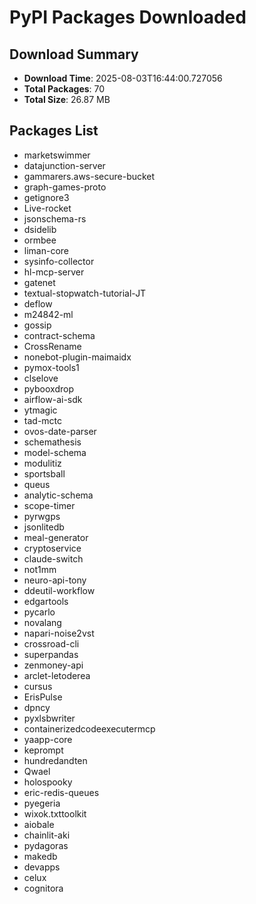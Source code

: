 # PyPI Packages Downloaded

## Download Summary
- **Download Time**: 2025-08-03T16:44:00.727056
- **Total Packages**: 70
- **Total Size**: 26.87 MB

## Packages List
- marketswimmer
- datajunction-server
- gammarers.aws-secure-bucket
- graph-games-proto
- getignore3
- Live-rocket
- jsonschema-rs
- dsidelib
- ormbee
- liman-core
- sysinfo-collector
- hl-mcp-server
- gatenet
- textual-stopwatch-tutorial-JT
- deflow
- m24842-ml
- gossip
- contract-schema
- CrossRename
- nonebot-plugin-maimaidx
- pymox-tools1
- clselove
- pybooxdrop
- airflow-ai-sdk
- ytmagic
- tad-mctc
- ovos-date-parser
- schemathesis
- model-schema
- modulitiz
- sportsball
- queus
- analytic-schema
- scope-timer
- pyrwgps
- jsonlitedb
- meal-generator
- cryptoservice
- claude-switch
- not1mm
- neuro-api-tony
- ddeutil-workflow
- edgartools
- pycarlo
- novalang
- napari-noise2vst
- crossroad-cli
- superpandas
- zenmoney-api
- arclet-letoderea
- cursus
- ErisPulse
- dpncy
- pyxlsbwriter
- containerizedcodeexecutermcp
- yaapp-core
- keprompt
- hundredandten
- Qwael
- holospooky
- eric-redis-queues
- pyegeria
- wixok.txttoolkit
- aiobale
- chainlit-aki
- pydagoras
- makedb
- devapps
- celux
- cognitora
